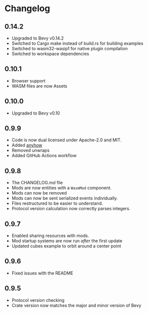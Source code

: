 # Changelog

## 0.14.2

-   Upgraded to Bevy v0.14.2
-   Switched to Cargo make instead of build.rs for building examples
-   Switched to wasm32-wasip1 for native plugin compilation
-   Switched to workspace dependencies

## 0.10.1

-   Browser support
-   WASM files are now Assets

## 0.10.0

-   Upgraded to Bevy v0.10

## 0.9.9

-   Code is now dual licensed under Apache-2.0 and MIT.
-   Added [anyhow](https://crates.io/crates/anyhow)
-   Removed unwraps
-   Added GitHub Actions workflow

## 0.9.8

-   The CHANGELOG.md file
-   Mods are now entities with a `WasmMod` component.
-   Mods can now be removed
-   Mods can now be sent serialized events individually.
-   Files restructured to be easier to understand.
-   Protocol version calculation now correctly parses integers.

## 0.9.7

-   Enabled sharing resources with mods.
-   Mod startup systems are now run _after_ the first update
-   Updated cubes example to orbit around a center point

## 0.9.6

-   Fixed issues with the README

## 0.9.5

-   Protocol version checking
-   Crate version now matches the major and minor version of Bevy
